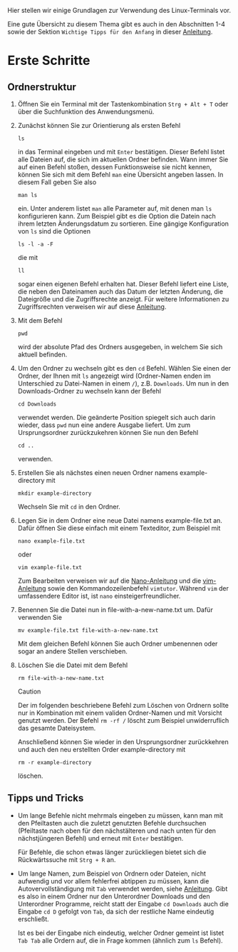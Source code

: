 Hier stellen wir einige Grundlagen zur Verwendung des Linux-Terminals vor.

Eine gute Übersicht zu diesem Thema gibt es auch in den Abschnitten 1-4 sowie
der Sektion `Wichtige Tipps für den Anfang` in dieser
[Anleitung](https://deployn.de/blog/linux-terminal/).

# Erste Schritte

## Ordnerstruktur
1. Öffnen Sie ein Terminal mit der Tastenkombination `Strg + Alt + T` oder über
   die Suchfunktion des Anwendungsmenü.

2. Zunächst können Sie zur Orientierung als ersten Befehl

       ls

   in das Terminal eingeben und mit `Enter` bestätigen.
   Dieser Befehl listet alle Dateien auf, die sich im aktuellen Ordner befinden.
   Wann immer Sie auf einen Befehl stoßen, dessen Funktionsweise sie nicht
   kennen, können Sie sich mit dem Befehl `man` eine Übersicht angeben lassen.
   In diesem Fall geben Sie also

       man ls

   ein. Unter anderem listet `man` alle Parameter auf, mit denen man `ls`
   konfigurieren kann. Zum Beispiel gibt es die Option die Datein nach ihrem
   letzten Änderungsdatum zu sortieren.
   Eine gängige Konfiguration von `ls` sind die Optionen

       ls -l -a -F

   die mit

       ll

   sogar einen eigenen Befehl erhalten hat.
   Dieser Befehl liefert eine Liste, die neben den Dateinamen auch das Datum
   der letzten Änderung, die Dateigröße und die Zugriffsrechte anzeigt.
   Für weitere Informationen zu Zugriffsrechten verweisen wir auf
   diese [Anleitung](https://www.howtoforge.de/anleitung/was-ist-umask-unter-linux/).

3. Mit dem Befehl

       pwd

   wird der absolute Pfad des Ordners ausgegeben, in welchem Sie sich
   aktuell befinden.

4. Um den Ordner zu wechseln gibt es den `cd` Befehl.
   Wählen Sie einen der Ordner, der Ihnen mit `ls` angezeigt wird (Ordner-Namen
   enden im Unterschied zu Datei-Namen in einem `/`), z.B. `Downloads`.
   Um nun in den Downloads-Ordner zu wechseln kann der Befehl

       cd Downloads

   verwendet werden.
   Die geänderte Position spiegelt sich auch darin wieder, dass `pwd` nun eine
   andere Ausgabe liefert.
   Um zum Ursprungsordner zurückzukehren können Sie nun den Befehl

       cd ..

   verwenden.

5. Erstellen Sie als nächstes einen neuen Ordner namens example-directory mit

       mkdir example-directory

   Wechseln Sie mit `cd` in den Ordner.

6. Legen Sie in dem Ordner eine neue Datei namens example-file.txt an.
   Dafür öffnen Sie diese einfach mit einem Texteditor, zum Beispiel mit

       nano example-file.txt

   oder

       vim example-file.txt

   Zum Bearbeiten verweisen wir auf die
   [Nano-Anleitung](https://www.howtoforge.de/anleitung/linux-nano-editor-fuer-anfaenger-erklaert-10-beispiele/) und die
   [vim-Anleitung](https://ieee.uni-passau.de/uploads/2014/02/vim-basics.pdf)
   sowie den Kommandozeilenbefehl `vimtutor`.
   Während `vim` der umfassendere Editor ist, ist `nano` einsteigerfreundlicher.

7. Benennen Sie die Datei nun in file-with-a-new-name.txt um. Dafür verwenden
   Sie

       mv example-file.txt file-with-a-new-name.txt

   Mit dem gleichen Befehl können Sie auch Ordner umbenennen oder sogar an
   andere Stellen verschieben.

8. Löschen Sie die Datei mit dem Befehl

       rm file-with-a-new-name.txt

   > [!CAUTION]
   > Der im folgenden beschriebene Befehl zum Löschen von Ordnern
   > sollte nur in Kombination mit einem validen Ordner-Namen und mit Vorsicht
   > genutzt werden.
   > Der Befehl `rm -rf /` löscht zum Beispiel unwiderruflich das gesamte
   > Dateisystem.

   Anschließend können Sie wieder in den Ursprungsordner zurückkehren und auch
   den neu erstellten Order example-directory mit

       rm -r example-directory

   löschen.

## Tipps und Tricks

 - Um lange Befehle nicht mehrmals eingeben zu müssen, kann man mit den
   Pfeiltasten auch die zuletzt genutzten Befehle durchsuchen (Pfeiltaste nach
   oben für den nächstälteren und nach unten für den nächstjüngeren Befehl) und
   erneut mit `Enter` bestätigen.

   Für Befehle, die schon etwas länger zurückliegen bietet sich die
   Rückwärtssuche mit `Strg + R` an.

 - Um lange Namen, zum Beispiel von Ordnern oder Dateien, nicht aufwendig und
   vor allem fehlerfrei abtippen zu müssen, kann die Autovervollständigung mit
   `Tab` verwendet werden, siehe
   [Anleitung](https://de.wikipedia.org/wiki/Befehlszeilenerg%C3%A4nzung).
   Gibt es also in einem Ordner nur den Unterordner Downloads und den
   Unterordner Programme, reicht statt der Eingabe `cd Downloads` auch die
   Eingabe `cd D` gefolgt von `Tab`, da sich der restliche Name eindeutig
   erschließt.

   Ist es bei der Eingabe nich eindeutig, welcher Ordner gemeint ist listet
   `Tab Tab` alle Ordern auf, die in Frage kommen (ähnlich zum `ls` Befehl).
